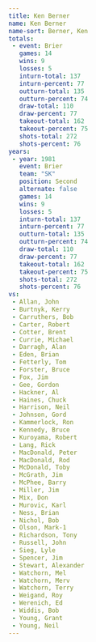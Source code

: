 ```yaml
---
title: Ken Berner
name: Ken Berner
name-sort: Berner, Ken
totals:
 - event: Brier
   games: 14
   wins: 9
   losses: 5
   inturn-total: 137
   inturn-percent: 77
   outturn-total: 135
   outturn-percent: 74
   draw-total: 110
   draw-percent: 77
   takeout-total: 162
   takeout-percent: 75
   shots-total: 272
   shots-percent: 76
years:
 - year: 1981
   event: Brier
   team: "SK"
   position: Second
   alternate: false
   games: 14
   wins: 9
   losses: 5
   inturn-total: 137
   inturn-percent: 77
   outturn-total: 135
   outturn-percent: 74
   draw-total: 110
   draw-percent: 77
   takeout-total: 162
   takeout-percent: 75
   shots-total: 272
   shots-percent: 76
vs:
 - Allan, John
 - Burtnyk, Kerry
 - Carruthers, Bob
 - Carter, Robert
 - Cotter, Brent
 - Currie, Michael
 - Darragh, Alan
 - Eden, Brian
 - Fetterly, Tom
 - Forster, Bruce
 - Fox, Jim
 - Gee, Gordon
 - Hackner, Al
 - Haines, Chuck
 - Harrison, Neil
 - Johnson, Gord
 - Kammerlock, Ron
 - Kennedy, Bruce
 - Kuroyama, Robert
 - Lang, Rick
 - MacDonald, Peter
 - MacDonald, Rod
 - McDonald, Toby
 - McGrath, Jim
 - McPhee, Barry
 - Miller, Jim
 - Mix, Don
 - Murovic, Karl
 - Ness, Brian
 - Nichol, Bob
 - Olson, Mark-1
 - Richardson, Tony
 - Russell, John
 - Sieg, Lyle
 - Spencer, Jim
 - Stewart, Alexander
 - Watchorn, Mel
 - Watchorn, Merv
 - Watchorn, Terry
 - Weigand, Roy
 - Werenich, Ed
 - Widdis, Bob
 - Young, Grant
 - Young, Neil
---
```

